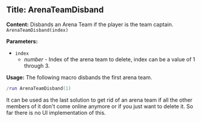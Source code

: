 ## Title: ArenaTeamDisband

**Content:**
Disbands an Arena Team if the player is the team captain.
`ArenaTeamDisband(index)`

**Parameters:**
- `index`
  - *number* - Index of the arena team to delete, index can be a value of 1 through 3.

**Usage:**
The following macro disbands the first arena team.
```lua
/run ArenaTeamDisband(1)
```
It can be used as the last solution to get rid of an arena team if all the other members of it don't come online anymore or if you just want to delete it. So far there is no UI implementation of this.